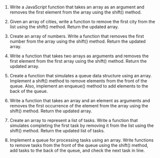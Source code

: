 1. Write a JavaScript function that takes an array as an argument and removes the first element from the array using the shift() method.

2. Given an array of cities, write a function to remove the first city from the list using the shift() method. Return the updated array.

3. Create an array of numbers. Write a function that removes the first number from the array using the shift() method. Return the updated array.

4. Write a function that takes two arrays as arguments and removes the first element from the first array using the shift() method. Return the updated array.

5. Create a function that simulates a queue data structure using an array. Implement a shift() method to remove elements from the front of the queue. Also, implement an enqueue() method to add elements to the back of the queue.

6. Write a function that takes an array and an element as arguments and removes the first occurrence of the element from the array using the shift() method. Return the updated array.

7. Create an array to represent a list of tasks. Write a function that simulates completing the first task by removing it from the list using the shift() method. Return the updated list of tasks.

8. Implement a queue for processing tasks using an array. Write functions to remove tasks from the front of the queue using the shift() method, add tasks to the back of the queue, and check the next task in line.